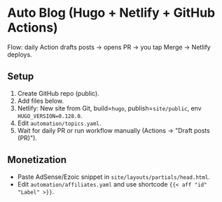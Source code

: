 # Auto Blog (Hugo + Netlify + GitHub Actions)

Flow: daily Action drafts posts -> opens PR -> you tap Merge -> Netlify deploys.

## Setup
1) Create GitHub repo (public).  
2) Add files below.  
3) Netlify: New site from Git, build=`hugo`, publish=`site/public`, env `HUGO_VERSION=0.128.0`.  
4) Edit `automation/topics.yaml`.  
5) Wait for daily PR or run workflow manually (Actions -> "Draft posts (PR)").

## Monetization
- Paste AdSense/Ezoic snippet in `site/layouts/partials/head.html`.
- Edit `automation/affiliates.yaml` and use shortcode `{{< aff "id" "Label" >}}`.
